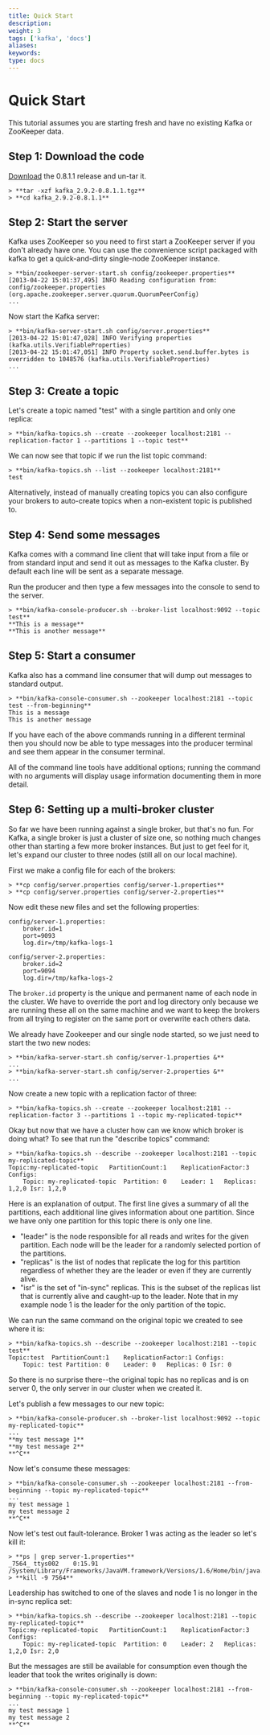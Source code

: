 ```yaml
---
title: Quick Start
description: 
weight: 3
tags: ['kafka', 'docs']
aliases: 
keywords: 
type: docs
---
```


# Quick Start

This tutorial assumes you are starting fresh and have no existing Kafka or ZooKeeper data. 

## Step 1: Download the code 

[Download](https://www.apache.org/dyn/closer.cgi?path=/kafka/0.8.1.1/kafka_2.9.2-0.8.1.1.tgz "Kafka downloads") the 0.8.1.1 release and un-tar it. 
    
    
    > **tar -xzf kafka_2.9.2-0.8.1.1.tgz**
    > **cd kafka_2.9.2-0.8.1.1**
    

## Step 2: Start the server

Kafka uses ZooKeeper so you need to first start a ZooKeeper server if you don't already have one. You can use the convenience script packaged with kafka to get a quick-and-dirty single-node ZooKeeper instance. 
    
    
    > **bin/zookeeper-server-start.sh config/zookeeper.properties**
    [2013-04-22 15:01:37,495] INFO Reading configuration from: config/zookeeper.properties (org.apache.zookeeper.server.quorum.QuorumPeerConfig)
    ...
    

Now start the Kafka server: 
    
    
    > **bin/kafka-server-start.sh config/server.properties**
    [2013-04-22 15:01:47,028] INFO Verifying properties (kafka.utils.VerifiableProperties)
    [2013-04-22 15:01:47,051] INFO Property socket.send.buffer.bytes is overridden to 1048576 (kafka.utils.VerifiableProperties)
    ...
    

## Step 3: Create a topic

Let's create a topic named "test" with a single partition and only one replica: 
    
    
    > **bin/kafka-topics.sh --create --zookeeper localhost:2181 --replication-factor 1 --partitions 1 --topic test**
    

We can now see that topic if we run the list topic command: 
    
    
    > **bin/kafka-topics.sh --list --zookeeper localhost:2181**
    test
    

Alternatively, instead of manually creating topics you can also configure your brokers to auto-create topics when a non-existent topic is published to. 

## Step 4: Send some messages

Kafka comes with a command line client that will take input from a file or from standard input and send it out as messages to the Kafka cluster. By default each line will be sent as a separate message. 

Run the producer and then type a few messages into the console to send to the server. 
    
    
    > **bin/kafka-console-producer.sh --broker-list localhost:9092 --topic test** 
    **This is a message**
    **This is another message**
    

## Step 5: Start a consumer

Kafka also has a command line consumer that will dump out messages to standard output. 
    
    
    > **bin/kafka-console-consumer.sh --zookeeper localhost:2181 --topic test --from-beginning**
    This is a message
    This is another message
    

If you have each of the above commands running in a different terminal then you should now be able to type messages into the producer terminal and see them appear in the consumer terminal. 

All of the command line tools have additional options; running the command with no arguments will display usage information documenting them in more detail. 

## Step 6: Setting up a multi-broker cluster

So far we have been running against a single broker, but that's no fun. For Kafka, a single broker is just a cluster of size one, so nothing much changes other than starting a few more broker instances. But just to get feel for it, let's expand our cluster to three nodes (still all on our local machine). 

First we make a config file for each of the brokers: 
    
    
    > **cp config/server.properties config/server-1.properties** 
    > **cp config/server.properties config/server-2.properties**
    

Now edit these new files and set the following properties: 
    
    
     
    config/server-1.properties:
        broker.id=1
        port=9093
        log.dir=/tmp/kafka-logs-1
     
    config/server-2.properties:
        broker.id=2
        port=9094
        log.dir=/tmp/kafka-logs-2
    

The `broker.id` property is the unique and permanent name of each node in the cluster. We have to override the port and log directory only because we are running these all on the same machine and we want to keep the brokers from all trying to register on the same port or overwrite each others data. 

We already have Zookeeper and our single node started, so we just need to start the two new nodes: 
    
    
    > **bin/kafka-server-start.sh config/server-1.properties &**
    ...
    > **bin/kafka-server-start.sh config/server-2.properties &**
    ...
    

Now create a new topic with a replication factor of three: 
    
    
    > **bin/kafka-topics.sh --create --zookeeper localhost:2181 --replication-factor 3 --partitions 1 --topic my-replicated-topic**
    

Okay but now that we have a cluster how can we know which broker is doing what? To see that run the "describe topics" command: 
    
    
    > **bin/kafka-topics.sh --describe --zookeeper localhost:2181 --topic my-replicated-topic**
    Topic:my-replicated-topic	PartitionCount:1	ReplicationFactor:3	Configs:
    	Topic: my-replicated-topic	Partition: 0	Leader: 1	Replicas: 1,2,0	Isr: 1,2,0
    

Here is an explanation of output. The first line gives a summary of all the partitions, each additional line gives information about one partition. Since we have only one partition for this topic there is only one line. 

  * "leader" is the node responsible for all reads and writes for the given partition. Each node will be the leader for a randomly selected portion of the partitions. 
  * "replicas" is the list of nodes that replicate the log for this partition regardless of whether they are the leader or even if they are currently alive. 
  * "isr" is the set of "in-sync" replicas. This is the subset of the replicas list that is currently alive and caught-up to the leader. 
Note that in my example node 1 is the leader for the only partition of the topic. 

We can run the same command on the original topic we created to see where it is: 
    
    
    > **bin/kafka-topics.sh --describe --zookeeper localhost:2181 --topic test**
    Topic:test	PartitionCount:1	ReplicationFactor:1	Configs:
    	Topic: test	Partition: 0	Leader: 0	Replicas: 0	Isr: 0
    

So there is no surprise there--the original topic has no replicas and is on server 0, the only server in our cluster when we created it. 

Let's publish a few messages to our new topic: 
    
    
    > **bin/kafka-console-producer.sh --broker-list localhost:9092 --topic my-replicated-topic**
    ...
    **my test message 1**
    **my test message 2**
    **^C** 
    

Now let's consume these messages: 
    
    
    > **bin/kafka-console-consumer.sh --zookeeper localhost:2181 --from-beginning --topic my-replicated-topic**
    ...
    my test message 1
    my test message 2
    **^C**
    

Now let's test out fault-tolerance. Broker 1 was acting as the leader so let's kill it: 
    
    
    > **ps | grep server-1.properties**
    _7564_ ttys002    0:15.91 /System/Library/Frameworks/JavaVM.framework/Versions/1.6/Home/bin/java...
    > **kill -9 7564**
    

Leadership has switched to one of the slaves and node 1 is no longer in the in-sync replica set: 
    
    
    > **bin/kafka-topics.sh --describe --zookeeper localhost:2181 --topic my-replicated-topic**
    Topic:my-replicated-topic	PartitionCount:1	ReplicationFactor:3	Configs:
    	Topic: my-replicated-topic	Partition: 0	Leader: 2	Replicas: 1,2,0	Isr: 2,0
    

But the messages are still be available for consumption even though the leader that took the writes originally is down: 
    
    
    > **bin/kafka-console-consumer.sh --zookeeper localhost:2181 --from-beginning --topic my-replicated-topic**
    ...
    my test message 1
    my test message 2
    **^C**
    
